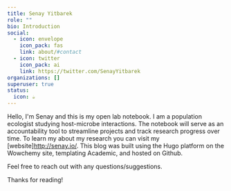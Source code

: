 ```yaml
---
title: Senay Yitbarek
role: ""
bio: Introduction
social:
  - icon: envelope
    icon_pack: fas
    link: about/#contact
  - icon: twitter
    icon_pack: ai
    link: https://twitter.com/SenayYitbarek
organizations: []
superuser: true
status:
  icon: ☕️
---
```

Hello, I'm Senay and this is my open lab notebook. I am a population ecologist studying host-microbe interactions. The notebook will serve as an accountability tool to streamline projects and track research progress over time. To learn my about my research you can visit my [website]<http://senay.io/>. This blog was built using the Hugo platform on the Wowchemy site, templating Academic, and hosted on Github.

Feel free to reach out with  any questions/suggestions.

Thanks for reading!